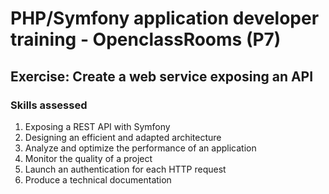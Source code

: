 # PHP/Symfony application developer training - OpenclassRooms (P7)

## Exercise: Create a web service exposing an API

### Skills assessed
1. Exposing a REST API with Symfony
2. Designing an efficient and adapted architecture
3. Analyze and optimize the performance of an application
4. Monitor the quality of a project
5. Launch an authentication for each HTTP request
6. Produce a technical documentation
